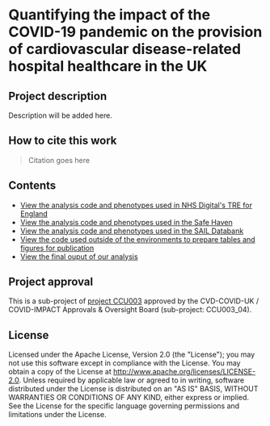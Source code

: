 # Quantifying the impact of the COVID-19 pandemic on the provision of cardiovascular disease-related hospital healthcare in the UK

## Project description

Description will be added here.

## How to cite this work
> Citation goes here

## Contents

* [View the analysis code and phenotypes used in NHS Digital's TRE for England](https://github.com/BHFDSC/CCU003_04/tree/main/england)
* [View the analysis code and phenotypes used in the Safe Haven](https://github.com/BHFDSC/CCU003_04/tree/main/scotland)
* [View the analysis code and phenotypes used in the SAIL Databank](https://github.com/BHFDSC/CCU003_04/tree/main/wales)
* [View the code used outside of the environments to prepare tables and figures for publication](https://github.com/BHFDSC/CCU003_04/tree/main/outside)
* [View the final ouput of our analysis](https://github.com/BHFDSC/CCU003_04/tree/main/outside/output)

## Project approval

This is a sub-project of [project CCU003](https://github.com/BHFDSC/CCU003) approved by the CVD-COVID-UK / COVID-IMPACT Approvals & Oversight Board (sub-project: CCU003_04).

## License

Licensed under the Apache License, Version 2.0 (the "License"); you may not use this software except in compliance with the License. You may obtain a copy of the License at http://www.apache.org/licenses/LICENSE-2.0. Unless required by applicable law or agreed to in writing, software distributed under the License is distributed on an "AS IS" BASIS, WITHOUT WARRANTIES OR CONDITIONS OF ANY KIND, either express or implied. See the License for the specific language governing permissions and limitations under the License.
